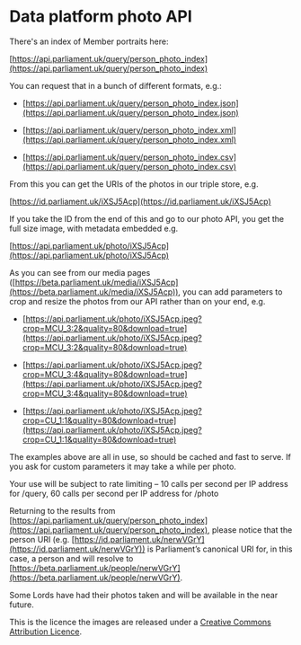# Data platform photo API

There's an index of Member portraits here:

[https://api.parliament.uk/query/person_photo_index](https://api.parliament.uk/query/person_photo_index)

You can request that in a bunch of different formats, e.g.:

* [https://api.parliament.uk/query/person_photo_index.json](https://api.parliament.uk/query/person_photo_index.json)

* [https://api.parliament.uk/query/person_photo_index.xml](https://api.parliament.uk/query/person_photo_index.xml)

* [https://api.parliament.uk/query/person_photo_index.csv](https://api.parliament.uk/query/person_photo_index.csv)

From this you can get the URIs of the photos in our triple store, e.g. 

[https://id.parliament.uk/iXSJ5Acp](https://id.parliament.uk/iXSJ5Acp)

If you take the ID from the end of this and go to our photo API, you get the full size image, with metadata embedded
e.g.

[https://api.parliament.uk/photo/iXSJ5Acp](https://api.parliament.uk/photo/iXSJ5Acp)

As you can see from our media pages ([https://beta.parliament.uk/media/iXSJ5Acp](https://beta.parliament.uk/media/iXSJ5Acp)), you can add parameters to crop and resize the photos from our API rather than on your end, e.g.

* [https://api.parliament.uk/photo/iXSJ5Acp.jpeg?crop=MCU_3:2&quality=80&download=true](https://api.parliament.uk/photo/iXSJ5Acp.jpeg?crop=MCU_3:2&quality=80&download=true)

* [https://api.parliament.uk/photo/iXSJ5Acp.jpeg?crop=MCU_3:4&quality=80&download=true](https://api.parliament.uk/photo/iXSJ5Acp.jpeg?crop=MCU_3:4&quality=80&download=true)

* [https://api.parliament.uk/photo/iXSJ5Acp.jpeg?crop=CU_1:1&quality=80&download=true](https://api.parliament.uk/photo/iXSJ5Acp.jpeg?crop=CU_1:1&quality=80&download=true)

The examples above are all in use, so should be cached and fast to serve. If you ask for custom parameters it may take a while per photo.

Your use will be subject to rate limiting – 10 calls per second per IP address for /query, 60 calls per second per IP address for /photo

Returning to the results from [https://api.parliament.uk/query/person_photo_index](https://api.parliament.uk/query/person_photo_index), please notice that the person URI (e.g. [https://id.parliament.uk/nerwVGrY](https://id.parliament.uk/nerwVGrY)) is Parliament’s canonical URI for, in this case, a person and will resolve to [https://beta.parliament.uk/people/nerwVGrY](https://beta.parliament.uk/people/nerwVGrY). 

Some Lords have had their photos taken and will be available in the near future.

This is the licence the images are released under a [Creative Commons Attribution Licence](https://creativecommons.org/licenses/by/3.0/).